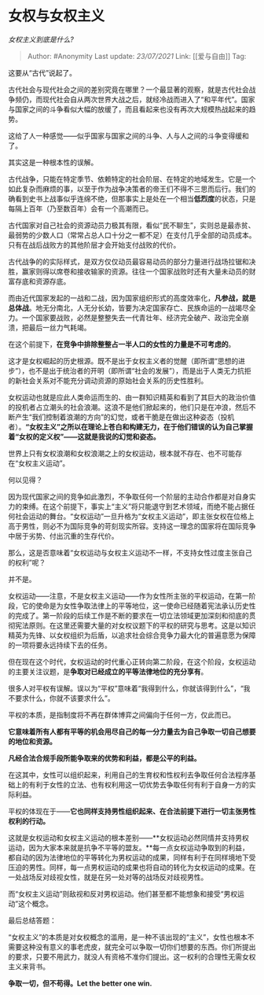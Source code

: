 # 女权与女权主义
*女权主义到底是什么?*

> Author: #Anonymity
> Last update: *23/07/2021* 
> Link: [[爱与自由]]
> Tag:     

这要从“古代”说起了。

古代社会与现代社会之间的差别究竟在哪里？一个最显著的观察，就是古代社会战争频仍，而现代社会自从两次世界大战之后，就经冷战而进入了“和平年代”。国家与国家之间的斗争看似大幅的放缓了，而且看起来也没有再次大规模热战起来的趋势。

这给了人一种感觉——似乎国家与国家之间的斗争、人与人之间的斗争变得缓和了。

其实这是一种根本性的误解。

古代战争，只能在特定季节、依赖特定的社会阶层、在特定的地域发生。它是一个如此复杂而麻烦的事，以至于作为战争决策者的帝王们不得不三思而后行。我们的确看到史书上战事似乎连绵不绝，但那事实上是处在一个相当**低烈度**的状态，只是每隔上百年（乃至数百年）会有一个高潮而已。

古代国家对自己社会的资源动员力极其有限，看似“民不聊生”，实则总是最赤贫、最弱势的少数人口（常常占总人口十分之一都不足）在支付几乎全部的动员成本。只有在战后战败方的其他阶层才会开始支付战败的代价。

古代战争的的实际样式，是双方仅仅动员最容易动员的部分力量进行战场拉锯和决胜，赢家则得以席卷和接收输家的资源。往往一个国家战败时还有大量未动员的财富存底和资源存底。

而由近代国家发起的一战和二战，因为国家组织形式的高度效率化，**凡参战，就是总体战**。地无分南北，人无分长幼，皆要为决定国家存亡、民族命运的一战竭尽全力。一个国家要战败，必然是整整失去一代青壮年、经济完全破产、政治完全崩溃，把最后一丝力气耗竭。

在这个前提下，**在竞争中排除整整占一半人口的女性的力量是不可考虑的**。

这才是女权崛起的历史根源。既不是出于女权主义者的觉醒（即所谓“思想的进步”），也不是出于统治者的开明（即所谓“社会的发展”），而是出于人类无力抗拒的新社会关系对不能充分调动资源的原始社会关系的历史性胜利。

女权运动也就是应此人类命运而生的、由一群知识精英和看到了其巨大的政治价值的投机者占立潮头的社会浪潮。这浪不是他们掀起来的，他们只是在冲浪，然后不断产生“我们控制着浪潮的方向”的幻觉，或者干脆是在做出这种姿态（投机者）。**“女权主义”之所以在理论上苍白和构建无力，在于他们错误的认为自己掌握着“女权的定义权”——这就是我说的幻觉和姿态。**

世界上只有女权浪潮和女权浪潮之上的女权运动，根本就不存在、也不可能存在“女权主义运动”。

何以见得？

因为现代国家之间的竞争如此激烈，不争取任何一个阶层的主动合作都是对自身实力的束缚。在这个前提下，事实上“主义”将只能退守到艺术领域，而绝不能占据任何社会运动的舞台。“女权运动”一旦升格为“女权主义运动”，即主张女权在位格上高于男性，则必不为国际竞争的苛刻现实所容。支持这一理念的国家将在国际竞争中居于劣势、付出沉重的生存代价。

那么，这是否意味着“女权运动与女权主义运动不一样，不支持女性过度主张自己的权利”呢？

并不是。

女权运动——注意，不是女权主义运动——作为女性所主张的平权运动，在第一阶段，它的使命是为女性争取法律上的平等地位，这一使命已经随着宪法承认历史性的完成了。第一阶段的后续工作是不断的要求在一切立法领域更加深刻和彻底的贯彻宪法原则。在这里还需要大量的对女权议题下的平权的研究与思考。这是以知识精英为先锋、以女权组织为后盾，以追求社会综合竞争力最大化的普遍意愿为保障的一项将要永远持续下去的任务。

但在现在这个时代，女权运动的时代重心正转向第二阶段，在这个阶段，女权运动的主要关注议题，是**争取对已经成立的平等法律地位的充分享有**。

很多人对平权有误解。误以为“平权”意味着“我得到什么，你就该得到什么”，“我不要求什么，你就不该要求什么”。

平权的本质，是指制度将不再在群体博弈之间偏向于任何一方，仅此而已。

**它意味着所有人都有平等的机会用尽自己的每一分力量去为自己争取一切自己想要的地位和资源。**

**凡经合法合规手段所能争取来的优势和利益，都是公平的利益。**

在这其中，女性可以组织起来，利用自己的生育权和性权利去争取任何合法程序基础上的有利于女性的立法、也有权利用这一切优势去争取任何有利于自身一方的实际利益。

平权的体现在于——**它也同样支持男性组织起来、在合法前提下进行一切主张男性权利的行动。**

这就是女权运动和女权主义运动的根本差别——**女权运动必然同情并支持男权运动，因为大家本来就是抗争不平等的盟友。**每一点女权运动争取到的利益，都自动的因为法律地位的平等转化为男权运动的成果，同样有利于在同样境地下受压迫的男性。同样，每一点男权运动的成果也将自动的转化为女权运动的成果。在一处战场反对歧视女性，就是在另一处对等的战场反对歧视男性。

而“女权主义运动”则敌视和反对男权运动。他们甚至都不能想象和接受“男权运动”这个概念。

最后总结答题：

“女权主义”的本质是对女权概念的滥用，是一种不该出现的“主义”，女性也根本不需要这种没有意义的事老虎皮，就完全可以争取一切你们想要的东西。你们所提出的要求，只要不用武力，就没人有资格不准你们提出。这一权利的合理性无需女权主义来背书。

**争取一切，但不苟得。Let the better one win.**



